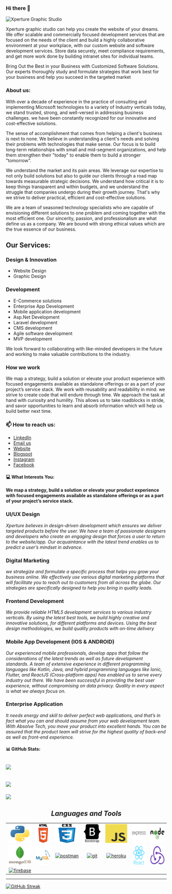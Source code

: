 ### Hi there 👋 

![Xperture Graphic Studio](https://capsule-render.vercel.app/api?type=soft&color=auto&height=400&section=header&text=Build%20and%20Deploy&fontSize=90&animation=fadeIn&desc=@xperturegraphicstudio)

Xperture graphic studio can help you create the website of your dreams. We offer scalable and commercially focused development services that are focused on the needs of the client and build a highly collaborative environment at your workplace, with our custom website and software development services. Store data securely, meet compliance requirements, and get more work done by building intranet sites for individual teams. 

Bring Out the Best in your Business with Customized Software Solutions. Our experts thoroughly study and formulate strategies that work best for your business and help you succeed in the targeted market
 
### About us:

With over a decade of experience in the practice of consulting and implementing Microsoft technologies to a variety of Industry verticals today, we stand trusted, strong, and well-versed in addressing business challenges. we have been constantly recognized for our innovative and cost-effective solutions.

The sense of accomplishment that comes from helping a client's business is next to none. We believe in understanding a client's needs and solving their problems with technologies that make sense. Our focus is to build long-term relationships with small and mid-segment organizations, and help them strengthen their "today"​ to enable them to build a stronger "tomorrow".

We understand the market and its pain areas. We leverage our expertise to not only build solutions but also to guide our clients through a road map towards measurable strategic decisions. We understand how critical it is to keep things transparent and within budgets, and we understand the struggle that companies undergo during their growth journey. That's why we strive to deliver practical, efficient and cost-effective solutions.

We are a team of seasoned technology specialists who are capable of envisioning different solutions to one problem and coming together with the most efficient one. Our sincerity, passion, and professionalism are what define us as a company. We are bound with strong ethical values which are the true essence of our business.

## Our Services:

### Design & Innovation
- Website Design
- Graphic Design
### Development
- E-Commerce solutions
- Enterprise App Development
- Mobile application development
- Asp.Net Development
- Laravel development
- CMS development
- Agile software development
- MVP development

We look forward to collaborating with like-minded developers in the future and working to make valuable contributions to the industry.

### How we work 
We map a strategy, build a solution or elevate your product experience with focused engagements available as standalone offerings or as a part of your project’s service stack. We work with reusability and readability in mind. we strive to create code that will endure through time. We approach the task at hand with curiosity and humility. This allows us to take roadblocks in stride, and savor opportunities to learn and absorb information which will help us build better next time.

 ### 📫 How to reach us: 
- [LinkedIn](https://www.linkedin.com/company/xperture-inc/)
- [Email us](mailto:xpertureinc@gmail.com)
- [Website](https://xperturegraphicstudio.github.io)
- [Blogspot](https://xpertureinc.blogspot.com/)
- [Instagram](https://www.instagram.com/xperture_inc/)
- [Facebook](https://facebook.com/xpertureINC/)

#### 💻 What Interests You:
**We map a strategy, build a solution or elevate your product experience with focused engagements available as standalone offerings or as a part of your project’s service stack.**
### UI/UX Design
*Xperture believes in design-driven development which ensures we deliver targeted products before the user. We have a team of passionate designers and developers who create an engaging design that forces a user to return to the website/app. Our acquaintance with the latest trend enables us to predict a user’s mindset in advance.*
### Digital Marketing
*we strategize and formulate a specific process that helps you grow your business online. We effectively use various digital marketing platforms that will facilitate you to reach out to customers from all across the globe. Our strategies are specifically designed to help you bring in quality leads.*
### Frontend Development
*We provide reliable HTML5 development services to various industry verticals. By using the latest best tools, we build highly creative and innovative solutions, for different platforms and devices. Using the best design methodologies, we build quality products with on-time delivery*
### Mobile App Development (IOS & ANDROID)
*Our experienced mobile professionals, develop apps that follow the considerations of the latest trends as well as future development standards. A team of extensive experience in different programming languages like Kotlin, Java, and hybrid programming languages like Ionic, Flutter, and ReactJS (Cross-platform apps) has enabled us to serve every industry out there. We have been successful in providing the best user experience, without compromising on data privacy. Quality in every aspect is what we always focus on.*
### Enterprise Application
*It needs energy and skill to deliver perfect web applications, and that’s in fact what you can and should assume from your web development team. With Absolve Tech, you move your product into excellent hands. You can be assured that the product team will strive for the highest quality of back-end as well as front-end experience.*

#### 📊 GitHub Stats:
![](https://github-readme-stats.vercel.app/api/top-langs/?username=xperturegraphicstudio&theme=dark&hide_border=false&include_all_commits=true&count_private=true&layout=compact)
---
![](https://github-readme-stats.vercel.app/api?username=xperturegraphicstudio&show_icons=true&theme=radical)
---
[![](https://visitcount.itsvg.in/api?id=xperturegraphicstudio&icon=0&color=0)](https://visitcount.itsvg.in)


<h2 align='center'><i>Languages and Tools</i></h2>
<table width="100" align='center'>
<tr>
    <td align='center'>
    <a href="https://www.python.org" target="_blank"> <img src="https://raw.githubusercontent.com/devicons/devicon/master/icons/python/python-original.svg" alt="python" width="100" height="60"/> </a>
    </td>
    <td align='center'>
    <a href="https://www.w3schools.com/html/default.asp" target="_blank"> <img src="https://raw.githubusercontent.com/devicons/devicon/master/icons/html5/html5-original-wordmark.svg" alt="html5" width="100" height="60"/> </a>
    </td>
    <td align='center'>
    <a href="https://developer.mozilla.org/en-US/docs/Web/CSS" target="_blank"> <img src="https://raw.githubusercontent.com/devicons/devicon/master/icons/css3/css3-original-wordmark.svg" alt="css3" width="100" height="60"/> </a>
    </td>
     <td align='center'>
    <a href="https://getbootstrap.com" target="_blank"> <img src="https://raw.githubusercontent.com/devicons/devicon/master/icons/bootstrap/bootstrap-plain-wordmark.svg" alt="bootstrap" width="100" height="60"/> </a>
    </td>
    <td align='center'>
    <a href="https://developer.mozilla.org/en-US/docs/Web/JavaScript" target="_blank"> <img src="https://raw.githubusercontent.com/devicons/devicon/master/icons/javascript/javascript-original.svg" alt="javascript" width="100" height="60"/> </a>
    <td align='center'>
    <a href="https://expressjs.com" target="_blank"> <img src="https://raw.githubusercontent.com/devicons/devicon/master/icons/express/express-original-wordmark.svg" alt="express" width="100" height="60"/> </a>
    </td>
    <td align='center'>
        <a href="https://nodejs.org" target="_blank"> <img src="https://raw.githubusercontent.com/devicons/devicon/master/icons/nodejs/nodejs-original-wordmark.svg" alt="nodejs" width="100" height="60"/> </a>
    </td>
    </td>
</tr>
<tr>
     <td align='center'>
        <a href="https://www.mongodb.com/" target="_blank"> <img src="https://raw.githubusercontent.com/devicons/devicon/master/icons/mongodb/mongodb-original-wordmark.svg" alt="mongodb" width="100" height="60"/> </a>
    </td>
    <td align='center'>
        <a href="https://www.mysql.com/" target="_blank"> <img src="https://raw.githubusercontent.com/devicons/devicon/master/icons/mysql/mysql-original-wordmark.svg" alt="mysql" width="100" height="60"/> </a>
    </td>
    <td align='center'>
        <a href="https://postman.com" target="_blank"> <img src="https://www.vectorlogo.zone/logos/getpostman/getpostman-icon.svg" alt="postman" width="60" height="50"/> </a>
    <td align='center'>
        <a href="https://git-scm.com/" target="_blank"> <img src="https://www.vectorlogo.zone/logos/git-scm/git-scm-icon.svg" alt="git" width="100" height="60"/> </a>
    </td>
  <td align='center'>
        <a href="https://heroku.com" target="_blank"> <img src="https://www.vectorlogo.zone/logos/heroku/heroku-icon.svg" alt="heroku" width="100" height="60"/> </a>
    </td>
    <td align='center'>
        <a href="https://reactjs.org/" target="_blank"> <img src="https://raw.githubusercontent.com/devicons/devicon/master/icons/react/react-original-wordmark.svg" alt="react" width="100" height="60"/> </a>
    </td>
   <td align='center'>
        <a href="https://redux.js.org" target="_blank"> <img src="https://raw.githubusercontent.com/devicons/devicon/master/icons/redux/redux-original.svg" alt="redux" width="100" height="60"/> </a>
    </td>  
</tr>
 <tr>
    <td align='center'>
        <a href="https://firebase.google.com/" target="_blank"> <img src="https://www.vectorlogo.zone/logos/firebase/firebase-icon.svg" alt="firebase" width="100" height="60"/> </a>
    </td>
</tr>
</table> 
<hr> 

<!-- <p><img align="center" src="https://github-readme-streak-stats.herokuapp.com/?user=xperture&" alt="xperture" /></p> -->
[![GitHub Streak](https://github-readme-streak-stats.herokuapp.com?user=xperturegraphicstudio&theme=gotham)](https://git.io/streak-stats)

